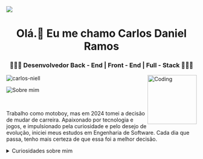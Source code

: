 
<img src="https://raw.githubusercontent.com/halfrost/halfrost/master/icons/header_.png">

<h1 align="center">Olá.👋 Eu me chamo Carlos Daniel Ramos</h1>

<h3 align="center"> 👨🏾‍💻 Desenvolvedor Back - End | Front - End | Full - Stack 👨🏾‍💻 </h3>

<img align="right" alt="Coding" width="130" src="https://miro.medium.com/max/680/0*7Q3yvSIv_t0ioJ-Z.gif"/>

<p align="left"> <img src="https://komarev.com/ghpvc/?username=carlos-niell&label=Profile%20views&color=0e75b6&style=flat" alt="carlos-niell" /> 


 ![Sobre mim](https://github.com/Carlos-niell/Carlos-niell/assets/114493985/59349ce6-ef9e-4eb1-8bcc-f4fd359f35f7)


<br/>
  <p>Trabalho como motoboy, mas em 2024 tomei a decisão de mudar de carreira. Apaixonado por tecnologia e jogos, e impulsionado pela curiosidade e pelo desejo de evolução, iniciei meus estudos em Engenharia de Software. Cada dia que passa, tenho mais certeza de que essa foi a melhor decisão.</p>
    <details>
      <summary>Curiosidades sobre mim</summary>
      <ul>
        <li> Sou natural de <a href="https://pt.wikipedia.org/wiki/Bras%C3%ADlia" target="_blank">Brasília/DF</a></li>  
        <li>Gosto de ler e Pilota moto.</li>
        <li> Estou lendo atualmente <a href="Introdução à Linguagem SQL https://a.co/d/bfQ31wF" target="_blank">Introdução ao SQL</a></li>
        <li>Gosto de ouvir podcasts, os principais que escuto são: <a href="https://www.youtube.com/watch?v=666m6E4mqkc&list=PLHz_AreHm4dlAL49NfFvf7lUP2jrcMlYQ" target="_blank">Curso em video.</a> ,<a href="https://open.spotify.com/show/14jalMOh1Jr77eTRUdN6X9?si=d50fe5c8b5da4345" target="_blank"> Inteligência Ltda.</a>,<a href="https://open.spotify.com/show/7kLgm2CDG4aontuQOluFwb" target="_blank"> Código fonte</a>, 
        <a href="https://open.spotify.com/show/2XyVyDbnjlhojU0qsdR3zq?si=a92e3439f1eb4bef" target="_blank"> FalaDev</a>
   
      </ul>
    </details>
<hr/>

<br/>
  <p></p>

  <p><a href="https://github.com/devemdobro" target="_blank"></a> <a href="https://www.rocketseat.com.br/" target="_blank"></a><a href="https://estudonauta.com" target="_blank"></a><a href="https://www.cursoemvideo.com/" target="_blank"></a><a href="https://www.udemy.com/courses/search/?src=ukw&q=front+end" target="_blank"></a><p><a href="https://developer.mozilla.org/pt-BR/docs/Web/HTML" target="_blank"></a><a href="https://developer.mozilla.org/pt-BR/docs/Web/CSS" target="_blank"></a><a href="https://developer.mozilla.org/pt-BR/docs/Web/JavaScript" target="_blank"></a></li> 

 ![contate-me](https://github.com/Carlos-niell/Carlos-niell/assets/114493985/68dd426a-014a-4225-967b-3f914c27dffd)

<hr/>

<div align="center">

</br><br>
 [![Linkedin](https://img.shields.io/badge/LinkedIn-0077B5?style=for-the-badge&logo=linkedin&logoColor=white)](https://www.linkedin.com/in/carlosddaniel/)  [![email](https://img.shields.io/badge/Gmail-D14836?style=for-the-badge&logo=gmail&logoColor=white)](https://carlos.carlosfapro22@gmail.com) [![discord](https://img.shields.io/badge/Discord-5865F2.svg?style=for-the-badge&logo=Discord&logoColor=white)](https://discord.com//.carlosddaniel) 
 
</div>

<p><img align="center" src="https://github-readme-streak-stats.herokuapp.com/?user=carlos-niell&show_icons=true&theme=transparent" alt="carlos-niell" /></p>





